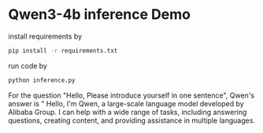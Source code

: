 # Qwen3-4b inference Demo

install requirements by
```bash
pip install -r requirements.txt
```
run code by
```bash
python inference.py
```

For the question "Hello, Please introduce yourself in one sentence", Qwen's answer is " Hello, I'm Qwen, a large-scale language model developed by Alibaba Group. I can help with a wide range of tasks, including answering questions, creating content, and providing assistance in multiple languages.

